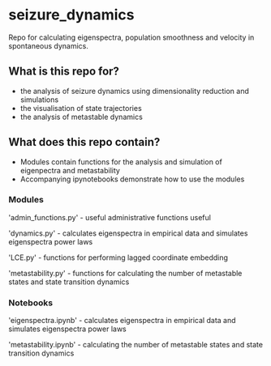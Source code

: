 # seizure_dynamics
Repo for calculating eigenspectra, population smoothness and velocity in spontaneous dynamics.

## What is this repo for?
* the analysis of seizure dynamics using dimensionality reduction and simulations
* the visualisation of state trajectories 
* the analysis of metastable dynamics


## What does this repo contain?
* Modules contain functions for the analysis and simulation of eigenpectra and metastability
* Accompanying ipynotebooks demonstrate how to use the modules

### Modules
'admin_functions.py' - useful administrative functions useful 

'dynamics.py' - calculates eigenspectra in empirical data and simulates eigenspectra power laws

'LCE.py' - functions for performing lagged coordinate embedding

'metastability.py' - functions for calculating the number of metastable states and state transition dynamics


### Notebooks

'eigenspectra.ipynb' - calculates eigenspectra in empirical data and simulates eigenspectra power laws

'metastability.ipynb' - calculating the number of metastable states and state transition dynamics
